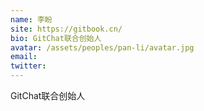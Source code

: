 ```yaml
---
name: 李盼
site: https://gitbook.cn/
bio: GitChat联合创始人
avatar: /assets/peoples/pan-li/avatar.jpg
email: 
twitter: 
---
```

GitChat联合创始人
